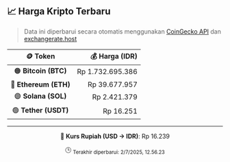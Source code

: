 

<!-- HARGA_KRIPTO -->
## 📈 Harga Kripto Terbaru

> Data ini diperbarui secara otomatis menggunakan [CoinGecko API](https://www.coingecko.com/) dan [exchangerate.host](https://exchangerate.host/)

<div align="center">

| 🪙 Token | 💰 Harga (IDR) |
|:------:|---------------:|
| 🟠 **Bitcoin (BTC)**   | Rp 1.732.695.386 |
| 🔵 **Ethereum (ETH)**  | Rp 39.677.957 |
| 🟣 **Solana (SOL)**    | Rp 2.421.379 |
| 🟢 **Tether (USDT)**   | Rp 16.251 |

---

💱 **Kurs Rupiah (USD → IDR)**: Rp 16.239

🕒 <sub>Terakhir diperbarui: 2/7/2025, 12.56.23</sub>

</div>
<!-- /HARGA_KRIPTO -->